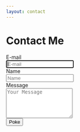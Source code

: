 ```yaml
---
layout: contact
---
```

<div class="contact-container container-fluid">
    <div class="page-header">
        <h1>Contact Me</h1>
    </div>
    <form action="mailto:nickwang14@gmail.com" class="form-horizontal " method="post" role="form" enctype="text/plain">
        <div class="form-group">
            <label for="email" class="col-sm-2 control-label">E-mail</label>
            <div class="col-sm-4">
                <input type="email" class="form-control" id="email" name="email" placeholder="E-mail" required autofocus>
            </div>
        </div>
        <div class="form-group">
            <label for="name" class="col-sm-2 control-label">Name</label>
            <div class="col-sm-4">
                <input type="text" class="form-control" id="name" name="name" placeholder="Name" required>
            </div>
        </div>
        <div class="form-group">
            <label for="name" class="col-sm-2 control-label">Message</label>
            <div class="col-sm-5">
                <textarea id="message" name="message" class="form-control" placeholder="Your Message" rows="5" required></textarea>
            </div>
        </div>
        <div class="form-group">
            <div class="col-sm-offset-2 col-sm-6">
                <button type="submit" class="btn btn-primary">Poke</button>
            </div>
        </div>
    </form>
</div>